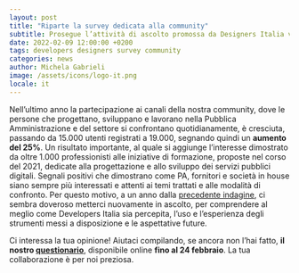 ```yaml
---
layout: post
title: "Riparte la survey dedicata alla community"
subtitle: Prosegue l’attività di ascolto promossa da Designers Italia verso progettisti, sviluppatori e funzionari della PA
date: 2022-02-09 12:00:00 +0200
tags: developers designers survey community
categories: news
author: Michela Gabrieli
image: /assets/icons/logo-it.png
locale: it
---
```


Nell’ultimo anno la partecipazione ai canali della nostra community, dove le persone che progettano, sviluppano e lavorano nella Pubblica Amministrazione e del settore si confrontano quotidianamente, è cresciuta, passando da 15.000 utenti registrati a 19.000, segnando quindi un **aumento del 25%**. Un risultato importante, al quale si aggiunge l’interesse dimostrato da oltre 1.000 professionisti alle iniziative di formazione, proposte nel corso del 2021, dedicate alla progettazione e allo sviluppo dei servizi pubblici digitali. Segnali positivi che dimostrano come PA, fornitori e società in house siano sempre più interessati e attenti ai temi trattati e alle modalità di confronto. 
Per questo motivo, a un anno dalla [precedente indagine](https://medium.com/designers-italia/il-valore-della-community-per-designers-italia-e-developers-italia-bd486dff2a6d), ci sembra doveroso metterci nuovamente in ascolto, per comprendere al meglio come Developers Italia sia percepita, l’uso e l’esperienza degli strumenti messi a disposizione e le aspettative future. 

Ci interessa la tua opinione! Aiutaci compilando, se ancora non l’hai fatto, **il nostro [questionario](https://ec.europa.eu/eusurvey/runner/communitysurvey2022_news)**, disponibile online **fino al 24 febbraio**. La tua collaborazione è per noi preziosa. 
